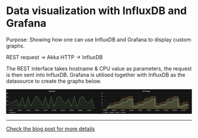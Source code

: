 
# Data visualization with InfluxDB and Grafana

Purpose: Showing how one can use InfluxDB and Grafana to display custom graphs.


REST request -> Akka HTTP -> InfluxDB


The REST interface takes hostname & CPU value as parameters, the request is then sent into InfluxDB. 
Grafana is utilised together with InfluxDB as the datasource to create the graphs below.

![alt text](https://github.com/Max-Meldrum/influxdb-grafana-scala-example/blob/master/images/datavisualyappl.PNG?raw=true "Grafana")


---

[Check the blog post for more details](http://maxmeldrum.com/Influxdb-Grafana/)
